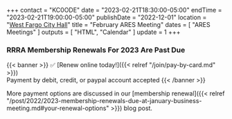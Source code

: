 +++
contact = "KC0ODE"
date = "2023-02-21T18:30:00-05:00"
endTime = "2023-02-21T19:00:00-05:00"
publishDate = "2022-12-01"
location = "[West Fargo City Hall](/places/west-fargo-city-hall/)"
title = "February ARES Meeting"
dates = [ "ARES Meetings" ]
outputs = [ "HTML", "Calendar" ]
update = 1
+++
### RRRA Membership Renewals For 2023 Are Past Due

{{< banner >}}
:white_check_mark: [Renew online today!]({{< relref "/join/pay-by-card.md" >}})
<br>
Payment by debit, credit, or paypal account accepted
{{< /banner >}}

More payment options are discussed in our
[membership renewal]({{< relref "/post/2022/2023-membership-renewals-due-at-january-business-meeting.md#your-renewal-options" >}}) 
blog post.
